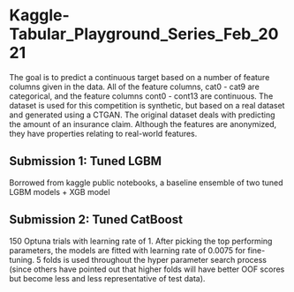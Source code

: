 # Kaggle-Tabular_Playground_Series_Feb_2021
The goal is to predict a continuous target based on a number of feature columns given in the data. All of the feature columns, cat0 - cat9 are categorical, and the feature columns cont0 - cont13 are continuous. The dataset is used for this competition is synthetic, but based on a real dataset and generated using a CTGAN. The original dataset deals with predicting the amount of an insurance claim. Although the features are anonymized, they have properties relating to real-world features.


## Submission 1: Tuned LGBM
Borrowed from kaggle public notebooks, a baseline ensemble of two tuned LGBM models + XGB model

## Submission 2: Tuned CatBoost
150 Optuna trials with learning rate of 1. After picking the top performing parameters, the models are fitted with learning rate of 0.0075 for fine-tuning. 5 folds is used throughout the hyper parameter search process (since others have pointed out that higher folds will have better OOF scores but become less and less representative of test data). 
